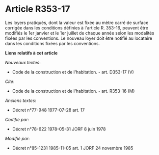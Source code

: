 # Article R353-17

Les loyers pratiqués, dont la valeur est fixée au mètre carré de surface corrigée dans les conditions définies à l'article R.
353-16, peuvent être modifiés le 1er janvier et le 1er juillet de chaque année selon les modalités fixées par les
conventions. Le nouveau loyer doit être notifié au locataire dans les conditions fixées par les conventions.

**Liens relatifs à cet article**

_Nouveaux textes_:

  - Code de la construction et de l'habitation. - art. D353-17 (V)

_Cite_:

  - Code de la construction et de l'habitation. - art. R353-16 (M)

_Anciens textes_:

  - Décret n°77-948 1977-07-28 art. 17

_Codifié par_:

  - Décret n°78-622 1978-05-31 JORF 8 juin 1978

_Modifié par_:

  - Décret n°85-1231 1985-11-05 art. 1 JORF 24 novembre 1985
